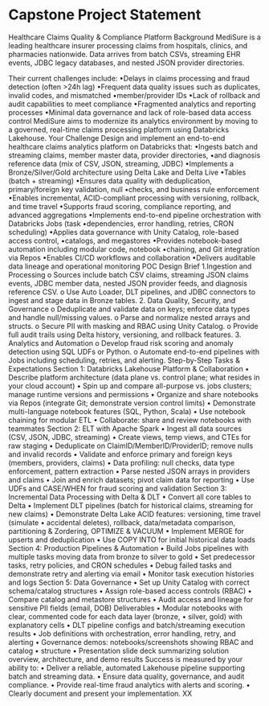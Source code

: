 # Capstone Project Statement
Healthcare Claims Quality & Compliance Platform
Background
MediSure is a leading healthcare insurer processing claims from hospitals, clinics, and
pharmacies nationwide. Data arrives from batch CSVs, streaming EHR events, JDBC
legacy databases, and nested JSON provider directories.

Their current challenges include:
•Delays in claims processing and fraud detection (often >24h lag)
•Frequent data quality issues such as duplicates, invalid codes, and mismatched
•member/provider IDs
•Lack of rollback and audit capabilities to meet compliance
•Fragmented analytics and reporting processes
•Minimal data governance and lack of role-based data access control
MediSure aims to modernize its analytics environment by moving to a governed, real-time claims processing platform using Databricks Lakehouse.
Your Challenge
Design and implement an end-to-end healthcare claims analytics platform on Databricks that:
•Ingests batch and streaming claims, member master data, provider directories,
•and diagnosis reference data (mix of CSV, JSON, streaming, JDBC)
•Implements a Bronze/Silver/Gold architecture using Delta Lake and Delta Live
•Tables (batch + streaming)
•Ensures data quality with deduplication, primary/foreign key validation, null
•checks, and business rule enforcement
•Enables incremental, ACID-compliant processing with versioning, rollback, and
time travel
•Supports fraud scoring, compliance reporting, and advanced aggregations
•Implements end-to-end pipeline orchestration with Databricks Jobs (task
•dependencies, error handling, retries, CRON scheduling)
•Applies data governance with Unity Catalog, role-based access control,
•catalogs, and megastores
•Provides notebook-based automation including modular code, notebook
•chaining, and Git integration via Repos
•Enables CI/CD workflows and collaboration
•Delivers auditable data lineage and operational monitoring
POC Design Brief
1.Ingestion and Processing
o Sources include batch CSV claims, streaming JSON claims events, JDBC member data, nested JSON provider feeds, and diagnosis reference CSV.
o Use Auto Loader, DLT pipelines, and JDBC connectors to ingest and stage data in Bronze tables.
2. Data Quality, Security, and Governance
o Deduplicate and validate data on keys; enforce data types and handle null/missing values.
o Parse and normalize nested arrays and structs.
o Secure PII with masking and RBAC using Unity Catalog.
o
Provide full audit trails using Delta history, versioning, and rollback features.
3.
Analytics and Automation
o
Develop fraud risk scoring and anomaly detection using SQL UDFs or Python.
o
Automate end-to-end pipelines with Jobs including scheduling, retries, and alerting.
Step-by-Step Tasks & Expectations
Section 1: Databricks Lakehouse Platform & Collaboration
•
Describe platform architecture (data plane vs. control plane; what resides in
your cloud account)
•
Spin up and compare all-purpose vs. jobs clusters; manage runtime versions
and permissions
•
Organize and share notebooks via Repos (integrate Git; demonstrate version
control limits)
•
Demonstrate multi-language notebook features (SQL, Python, Scala)
•
Use notebook chaining for modular ETL
•
Collaborate: share and review notebooks with teammates
Section 2: ELT with Apache Spark
•
Ingest all data sources (CSV, JSON, JDBC, streaming)
•
Create views, temp views, and CTEs for raw staging
•
Deduplicate on ClaimID/MemberID/ProviderID; remove nulls and invalid records
•
Validate and enforce primary and foreign keys (members, providers, claims)
•
Data profiling: null checks, data type enforcement, pattern extraction
•
Parse nested JSON arrays in providers and claims
•
Join and enrich datasets; pivot claim data for reporting
•
Use UDFs and CASE/WHEN for fraud scoring and validation
Section 3: Incremental Data Processing with Delta & DLT
•
Convert all core tables to Delta
•
Implement DLT pipelines (batch for historical claims, streaming for new claims)
•
Demonstrate Delta Lake ACID features: versioning, time travel (simulate
•
accidental deletes), rollback, data/metadata comparison, partitioning & Zordering, OPTIMIZE & VACUUM
•
Implement MERGE for upserts and deduplication
•
Use COPY INTO for initial historical data loads
Section 4: Production Pipelines & Automation
•
Build Jobs pipelines with multiple tasks moving data from bronze to silver to gold
•
Set predecessor tasks, retry policies, and CRON schedules
•
Debug failed tasks and demonstrate retry and alerting via email
•
Monitor task execution histories and logs
Section 5: Data Governance
•
Set up Unity Catalog with correct schema/catalog structures
•
Assign role-based access controls (RBAC)
•
Compare catalog and metastore structures
•
Audit access and lineage for sensitive PII fields (email, DOB)
Deliverables
•
Modular notebooks with clear, commented code for each data layer (bronze,
•
silver, gold) with explanatory cells
•
DLT pipeline configs and batch/streaming execution results
•
Job definitions with orchestration, error handling, retry, and alerting
•
Governance demos: notebooks/screenshots showing RBAC and catalog
•
structure
•
Presentation slide deck summarizing solution overview, architecture, and demo results
Success is measured by your ability to:
•
Deliver a reliable, automated Lakehouse pipeline supporting batch and
streaming data.
•
Ensure data quality, governance, and audit compliance.
•
Provide real-time fraud analytics with alerts and scoring.
•
Clearly document and present your implementation.
XX